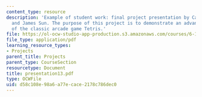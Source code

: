 ```yaml
---
content_type: resource
description: 'Example of student work: final project presentation by Cameron Lewis
  and James Sun. The purpose of this project is to demonstrate an advanced version
  of the classic arcade game Tetris.'
file: https://ol-ocw-studio-app-production.s3.amazonaws.com/courses/6-111-introductory-digital-systems-laboratory-spring-2006/d58c108e98a6a77ecace2178c786dec0_presentation13.pdf
file_type: application/pdf
learning_resource_types:
- Projects
parent_title: Projects
parent_type: CourseSection
resourcetype: Document
title: presentation13.pdf
type: OCWFile
uid: d58c108e-98a6-a77e-cace-2178c786dec0
---
```

